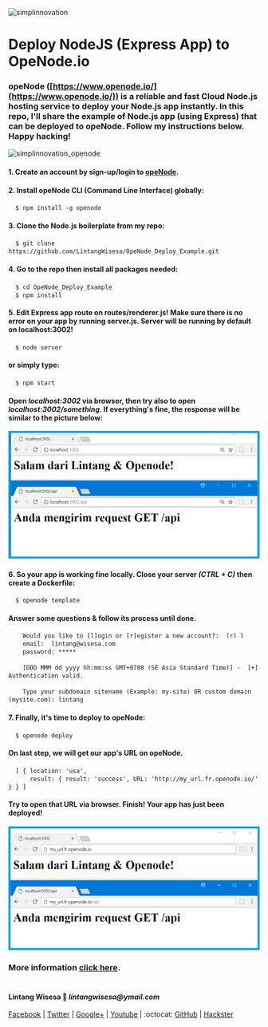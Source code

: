 ![simplinnovation](https://4.bp.blogspot.com/-f7YxPyqHAzY/WJ6VnkvE0SI/AAAAAAAADTQ/0tDQPTrVrtMAFT-q-1-3ktUQT5Il9FGdQCLcB/s350/simpLINnovation1a.png)

# Deploy NodeJS (Express App) to OpeNode.io

### opeNode ([https://www.openode.io/](https://www.openode.io/)) is a reliable and fast Cloud Node.js hosting service to deploy your Node.js app instantly. In this repo, I'll share the example of Node.js app (using Express) that can be deployed to opeNode. Follow my instructions below. Happy hacking!

![simplinnovation_openode](https://2.bp.blogspot.com/-BPHxkXB6KXA/WsmRUh7G9KI/AAAAAAAAD-Y/F6IdZpyTZxwgZQSpuTEekxD9cxVCO7bzACLcBGAs/s320/openode.png)

#### 1. Create an account by sign-up/login to [opeNode](https://www.openode.io/).

#### 2. Install opeNode CLI (Command Line Interface) globally:

```shell
  $ npm install -g openode
```

#### 3. Clone the Node.js boilerplate from my repo:

```shell
  $ git clone https://github.com/LintangWisesa/OpeNode_Deploy_Example.git
```

#### 4. Go to the repo then install all packages needed:

```shell
  $ cd OpeNode_Deploy_Example
  $ npm install
```

#### 5. Edit Express app route on routes/renderer.js! Make sure there is no error on your app by running server.js. Server will be running by default on localhost:3002!

```shell
  $ node server
```

#### or simply type:

```shell
  $ npm start
```

#### Open *localhost:3002* via browser, then try also to open *localhost:3002/something*. If everything's fine, the response will be similar to the picture below:

![simplinnovation_ok](
https://raw.githubusercontent.com/LintangWisesa/OpeNode_Deploy_Example/master/server_is_working.png)

#### 6. So your app is working fine locally. Close your server _(CTRL + C)_ then create a Dockerfile:

```shell
  $ openode template
```

#### Answer some questions & follow its process until done.

```shell
    Would you like to [l]ogin or [r]egister a new account?:  (r) l
    email:  lintang@wisesa.com
    password: *****

    [DDD MMM dd yyyy hh:mm:ss GMT+0700 (SE Asia Standard Time)] -  [+] Authentication valid.
  
    Type your subdomain sitename (Example: my-site) OR custom domain (mysite.com): lintang
```

#### 7. Finally, it's time to deploy to opeNode:

```shell
  $ openode deploy
```

#### On last step, we will get our app's URL on opeNode.

```shell
  [ { location: 'usa',
      result: { result: 'success', URL: 'http://my_url.fr.openode.io/' } } ]
```

#### Try to open that URL via browser. Finish! Your app has just been deployed!

![simplinnovation_online](
https://raw.githubusercontent.com/LintangWisesa/OpeNode_Deploy_Example/master/server_is_online.png)

### More information [click here](https://www.openode.io/openode-cli).

#

#### Lintang Wisesa :love_letter: _lintangwisesa@ymail.com_

[Facebook](https://www.facebook.com/lintangbagus) | 
[Twitter](https://twitter.com/Lintang_Wisesa) |
[Google+](https://plus.google.com/u/0/+LintangWisesa1) |
[Youtube](https://www.youtube.com/user/lintangbagus) | 
:octocat: [GitHub](https://github.com/LintangWisesa) |
[Hackster](https://www.hackster.io/lintangwisesa)
